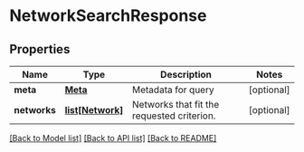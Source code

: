 # NetworkSearchResponse

## Properties
Name | Type | Description | Notes
------------ | ------------- | ------------- | -------------
**meta** | [**Meta**](Meta.md) | Metadata for query | [optional] 
**networks** | [**list[Network]**](Network.md) | Networks that fit the requested criterion. | [optional] 

[[Back to Model list]](../README.md#documentation-for-models) [[Back to API list]](../README.md#documentation-for-api-endpoints) [[Back to README]](../README.md)


